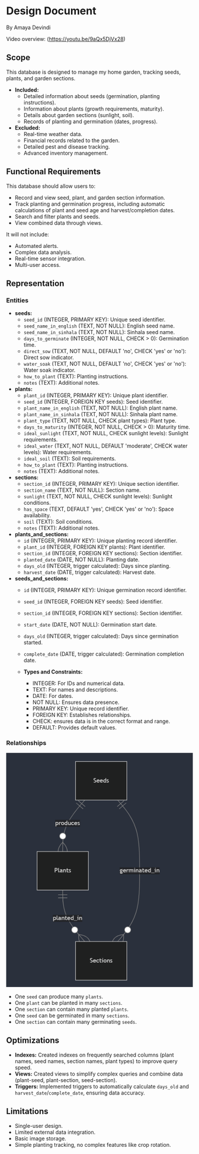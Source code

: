 # Design Document

By Amaya Devindi

Video overview: (https://youtu.be/9aQx5DjVx28)

## Scope

This database is designed to manage my home garden, tracking seeds, plants, and garden sections.

* **Included:**
    * Detailed information about seeds (germination, planting instructions).
    * Information about plants (growth requirements, maturity).
    * Details about garden sections (sunlight, soil).
    * Records of planting and germination (dates, progress).
* **Excluded:**
    * Real-time weather data.
    * Financial records related to the garden.
    * Detailed pest and disease tracking.
    * Advanced inventory management.

## Functional Requirements

This database should allow users to:

* Record and view seed, plant, and garden section information.
* Track planting and germination progress, including automatic calculations of plant and seed age and harvest/completion dates.
* Search and filter plants and seeds.
* View combined data through views.

It will not include:

* Automated alerts.
* Complex data analysis.
* Real-time sensor integration.
* Multi-user access.

## Representation

### Entities

* **seeds:**
    * `seed_id` (INTEGER, PRIMARY KEY): Unique seed identifier.
    * `seed_name_in_english` (TEXT, NOT NULL): English seed name.
    * `seed_name_in_sinhala` (TEXT, NOT NULL): Sinhala seed name.
    * `days_to_germinate` (INTEGER, NOT NULL, CHECK > 0): Germination time.
    * `direct_sow` (TEXT, NOT NULL, DEFAULT 'no', CHECK 'yes' or 'no'): Direct sow indicator.
    * `water_soak` (TEXT, NOT NULL, DEFAULT 'no', CHECK 'yes' or 'no'): Water soak indicator.
    * `how_to_plant` (TEXT): Planting instructions.
    * `notes` (TEXT): Additional notes.
* **plants:**
    * `plant_id` (INTEGER, PRIMARY KEY): Unique plant identifier.
    * `seed_id` (INTEGER, FOREIGN KEY seeds): Seed identifier.
    * `plant_name_in_english` (TEXT, NOT NULL): English plant name.
    * `plant_name_in_sinhala` (TEXT, NOT NULL): Sinhala plant name.
    * `plant_type` (TEXT, NOT NULL, CHECK plant types): Plant type.
    * `days_to_maturity` (INTEGER, NOT NULL, CHECK > 0): Maturity time.
    * `ideal_sunlight` (TEXT, NOT NULL, CHECK sunlight levels): Sunlight requirements.
    * `ideal_water` (TEXT, NOT NULL, DEFAULT 'moderate', CHECK water levels): Water requirements.
    * `ideal_soil` (TEXT): Soil requirements.
    * `how_to_plant` (TEXT): Planting instructions.
    * `notes` (TEXT): Additional notes.
* **sections:**
    * `section_id` (INTEGER, PRIMARY KEY): Unique section identifier.
    * `section_name` (TEXT, NOT NULL): Section name.
    * `sunlight` (TEXT, NOT NULL, CHECK sunlight levels): Sunlight conditions.
    * `has_space` (TEXT, DEFAULT 'yes', CHECK 'yes' or 'no'): Space availability.
    * `soil` (TEXT): Soil conditions.
    * `notes` (TEXT): Additional notes.
* **plants_and_sections:**
    * `id` (INTEGER, PRIMARY KEY): Unique planting record identifier.
    * `plant_id` (INTEGER, FOREIGN KEY plants): Plant identifier.
    * `section_id` (INTEGER, FOREIGN KEY sections): Section identifier.
    * `planted_date` (DATE, NOT NULL): Planting date.
    * `days_old` (INTEGER, trigger calculated): Days since planting.
    * `harvest_date` (DATE, trigger calculated): Harvest date.
* **seeds_and_sections:**
    * `id` (INTEGER, PRIMARY KEY): Unique germination record identifier.
    * `seed_id` (INTEGER, FOREIGN KEY seeds): Seed identifier.
    * `section_id` (INTEGER, FOREIGN KEY sections): Section identifier.
    * `start_date` (DATE, NOT NULL): Germination start date.
    * `days_old` (INTEGER, trigger calculated): Days since germination started.
    * `complete_date` (DATE, trigger calculated): Germination completion date.

    * **Types and Constraints:**
        * INTEGER: For IDs and numerical data.
        * TEXT: For names and descriptions.
        * DATE: For dates.
        * NOT NULL: Ensures data presence.
        * PRIMARY KEY: Unique record identifier.
        * FOREIGN KEY: Establishes relationships.
        * CHECK: ensures data is in the correct format and range.
        * DEFAULT: Provides default values.

### Relationships

![Home Garden ERD](diagram.png)

* One `seed` can produce many `plants`.
* One `plant` can be planted in many `sections`.
* One `section` can contain many planted `plants`.
* One `seed` can be germinated in many `sections`.
* One `section` can contain many germinating `seeds`.

## Optimizations

* **Indexes:** Created indexes on frequently searched columns (plant names, seed names, section names, plant types) to improve query speed.
* **Views:** Created views to simplify complex queries and combine data (plant-seed, plant-section, seed-section).
* **Triggers:** Implemented triggers to automatically calculate `days_old` and `harvest_date`/`complete_date`, ensuring data accuracy.

## Limitations

* Single-user design.
* Limited external data integration.
* Basic image storage.
* Simple planting tracking, no complex features like crop rotation.